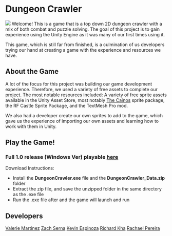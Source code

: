 # Dungeon Crawler
**![](https://lh6.googleusercontent.com/aE5HgMf1hncwnWRgqEkHEDrcX8JtDHLNAXrC38m2oki1_AyQb9TgDN-I82oSn5rl1irAw1LbLfGSHfm7MxzVVkST-pGKlCieiVUtQ07MEf8l8lrAFO0rkPgBXxTAr_X23F8ls8KQEqLHs_Bnew)**
Welcome! This is a game that is a top down 2D dungeon crawler with a mix of both combat and puzzle solving. The goal of this project is to gain experience using the Unity Engine as it was many of our first times using it. 

This game, which is still far from finished, is a culmination of us developers trying our hand at creating a game with the experience and resources we have.


## About the Game
A lot of the focus for this project was building our game development experience. Therefore, we used a variety of  free assets to complete our project. The most notable resources included: A variety of free sprite assets available in the Unity Asset Store, most notably [The Cainos](https://assetstore.unity.com/packages/2d/environments/pixel-art-top-down-basic-187605) sprite package, the RF Castle Sprite Package, and the TextMesh Pro mod.

We also had a developer create our own sprites to add to the game, which gave us the experience of importing our own assets and learning how to work with them in Unity.


## Play the Game!

### Full 1.0 release (Windows Ver) playable [here](https://github.com/valmartnz/462-Game/releases/tag/v1.0)  
Download Instructions:
- Install the **DungeonCrawler.exe** file and the **DungeonCrawler_Data.zip** folder
- Extract the zip file, and save the unzipped folder in the same directory as the .exe file
- Run the .exe file after and the game will launch and run

## Developers

[Valerie Martinez](https://github.com/valmartnz)
[Zach Serna](https://github.com/Zserna)
[Kevin Espinoza](https://github.com/Kevin-Espinoza)
[Richard Kha](https://github.com/RichardKha)
[Rachael Pereira](https://github.com/rachaelmp)
